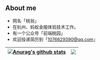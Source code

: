 

<!--
**crazylxr/crazylxr** is a ✨ _special_ ✨ repository because its `README.md` (this file) appears on your GitHub profile.

Here are some ideas to get you started:

- 🔭 I’m currently working on ...
- 🌱 I’m currently learning ...
- 👯 I’m looking to collaborate on ...
- 🤔 I’m looking for help with ...
- 💬 Ask me about ...
- 📫 How to reach me: ...
- 😄 Pronouns: ...
- ⚡ Fun fact: ...
-->

## About me
- 网名「桃翁」
- 在杭州、蚂蚁金服体验技术工作。
- 有一个公众号「前端桃园」
- 欢迎投递简历到「1076629390@qq.com」

| <a href="https://github.com/crazylxr/github-readme-stats"><img align="center" src="https://github-readme-stats.vercel.app/api?username=crazylxr&show_icons=true&include_all_commits=true&theme=buefy&hide_border=true" alt="Anurag's github stats" /></a> | <a href="https://github.com/crazylxr/github-readme-stats"><img align="center" src="https://github-readme-stats.vercel.app/api/top-langs/?username=crazylxr&layout=compact&theme=buefy&hide_border=true" /></a> |
| ------------- | ------------- |

